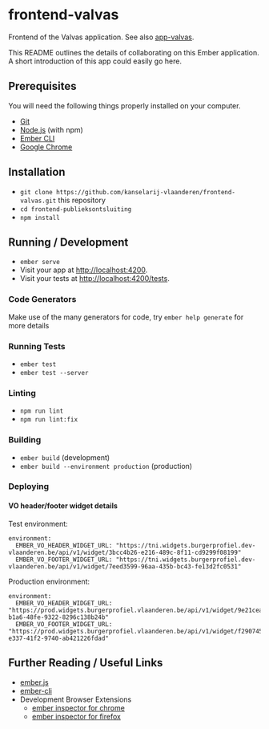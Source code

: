 # frontend-valvas

Frontend of the Valvas application. See also [app-valvas](https://github.com/kanselarij-vlaanderen/app-valvas).

This README outlines the details of collaborating on this Ember application.
A short introduction of this app could easily go here.

## Prerequisites

You will need the following things properly installed on your computer.

* [Git](https://git-scm.com/)
* [Node.js](https://nodejs.org/) (with npm)
* [Ember CLI](https://ember-cli.com/)
* [Google Chrome](https://google.com/chrome/)

## Installation

* `git clone https://github.com/kanselarij-vlaanderen/frontend-valvas.git` this repository
* `cd frontend-publieksontsluiting`
* `npm install`

## Running / Development

* `ember serve`
* Visit your app at [http://localhost:4200](http://localhost:4200).
* Visit your tests at [http://localhost:4200/tests](http://localhost:4200/tests).

### Code Generators

Make use of the many generators for code, try `ember help generate` for more details

### Running Tests

* `ember test`
* `ember test --server`

### Linting

* `npm run lint`
* `npm run lint:fix`

### Building

* `ember build` (development)
* `ember build --environment production` (production)

### Deploying

#### VO header/footer widget details

Test environment:
```
environment:
  EMBER_VO_HEADER_WIDGET_URL: "https://tni.widgets.burgerprofiel.dev-vlaanderen.be/api/v1/widget/3bcc4b26-e216-489c-8f11-cd9299f08199"
  EMBER_VO_FOOTER_WIDGET_URL: "https://tni.widgets.burgerprofiel.dev-vlaanderen.be/api/v1/widget/7eed3599-96aa-435b-bc43-fe13d2fc0531"
```

Production environment:
```
environment:
  EMBER_VO_HEADER_WIDGET_URL: "https://prod.widgets.burgerprofiel.vlaanderen.be/api/v1/widget/9e21cea6-b1a6-48fe-9322-8296c138b24b"
  EMBER_VO_FOOTER_WIDGET_URL: "https://prod.widgets.burgerprofiel.vlaanderen.be/api/v1/widget/f2907451-e337-41f2-9740-ab421226fdad"
```

## Further Reading / Useful Links

* [ember.js](https://emberjs.com/)
* [ember-cli](https://ember-cli.com/)
* Development Browser Extensions
  * [ember inspector for chrome](https://chrome.google.com/webstore/detail/ember-inspector/bmdblncegkenkacieihfhpjfppoconhi)
  * [ember inspector for firefox](https://addons.mozilla.org/en-US/firefox/addon/ember-inspector/)

